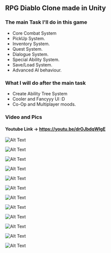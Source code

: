 ## RPG Diablo Clone made in Unity

### The main Task I'll do in this game
* Core Combat System
* PickUp System.
* Inventory System.
* Quest System.
* Dialogue System.
* Special Ability System.
* Save/Load System.
* Advanced AI behaviour.

### What I will do after the main task
* Create Ability Tree System
* Cooler and Fancyyy UI :D 
* Co-Op and Multiplayer moods.

### Video and Pics

#### Youtube Link -> https://youtu.be/drOJbdqWlgE

![Alt Text](https://i.imgur.com/aTDDkte.png)

![Alt Text](https://i.imgur.com/RofRuRN.png)

![Alt Text](https://i.imgur.com/RuN21Nx.png)

![Alt Text](https://i.imgur.com/NC64sJC.png)

![Alt Text](https://i.imgur.com/Mj1rChD.png)

![Alt Text](https://i.imgur.com/XoYkQxp.png)

![Alt Text](https://i.imgur.com/6qEfOp5.png)

![Alt Text](https://i.imgur.com/6XYVu1U.png)

![Alt Text](https://i.imgur.com/lWHmuHi.png)

![Alt Text](https://i.imgur.com/xJHWfOq.png)

![Alt Text](https://i.imgur.com/a9ncvmr.png)

![Alt Text](https://i.imgur.com/CamTq78.png)


